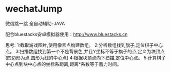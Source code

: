 # wechatJump
微信跳一跳 全自动辅助-JAVA

配合bluestacks安卓模拟器使用：http://www.bluestacks.cn

思考:
    1:截取游戏图片,使用像素点构建数组。
    2:分析数组找到旗子,定位棋子中心点。
    3:扫描数组找到第一个不是背景色,并且Y坐标不等于旗子的点,定义为块顶点(四边形为点,圆形为线的中心点)
    4:根据块顶点向下扫描,定位中心点。
    5:计算棋子中心点到块中心点的坐标系距离,距离*系数等于蓄力时间。
